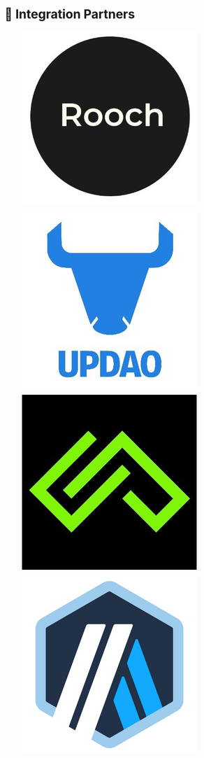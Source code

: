 # 🥰 Integration Partners

<div>

<figure><img src="../.gitbook/assets/9iaoCbeU_400x400.jpg" alt="RoochNetwork"><figcaption></figcaption></figure>

 

<figure><img src="../.gitbook/assets/5VRcmAF9_400x400.jpg" alt="UPDAO"><figcaption></figcaption></figure>

 

<figure><img src="../.gitbook/assets/bCneO8F0_400x400.jpg" alt="7UPDAO"><figcaption></figcaption></figure>

 

<figure><img src="../.gitbook/assets/ZjT_zBAS_400x400.png" alt=""><figcaption></figcaption></figure>

</div>
